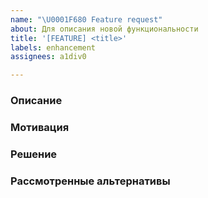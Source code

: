 ```yaml
---
name: "\U0001F680 Feature request"
about: Для описания новой функциональности
title: '[FEATURE] <title>'
labels: enhancement
assignees: a1div0

---
```

<!-- Примечание: Пожалуйста выполните поиск, чтобы узнать, существует ли уже проблема, связанная с ошибкой, с которой вы столкнулись. -->

### Описание
<!-- Что за проблему мы хотим решить? В чём её суть? Какие цели преследуем? -->

### Мотивация
<!-- Зачем мы решаем эту проблему? Почему это важно? Какой контекст необходимо подсветить, чтобы читателю стала ясна общая картина? -->

### Решение
<!--
Как выглядит предполагаемое решение? Как именно оно решает обозначенную проблему? Какие у него есть плюсы и минусы?
Есть ли дополнительная информация, описывающая решение более подробно - макеты, скриншоты, ссылки по теме?
-->


### Рассмотренные альтернативы
<!-- Какие ещё решения были рассмотрены? Почему они не подходят? Какие у них есть плюсы и минусы? -->
